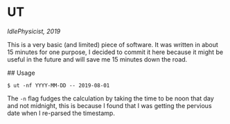 # UT

*IdlePhysicist, 2019*

This is a very basic (and limited) piece of software. It was written in about 15 minutes for one purpose, I decided to commit it here because it might be useful in the future and will save me 15 minutes down the road. 

## Usage

```shell
$ ut -nf YYYY-MM-DD -- 2019-08-01
```

The `-n` flag fudges the calculation by taking the time to be noon that day and not midnight, this is because I found that I was getting the pervious date when I re-parsed the timestamp.
